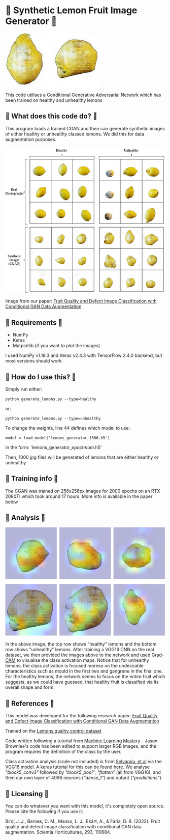 # :lemon: Synthetic Lemon Fruit Image Generator :lemon:
![Synthetic mouldy lemons generated by a Conditional GAN](preview.jpg)

This code utilises a Conditional Generative Adversarial Network which has been trained on healthy and unhealthy lemons 


## :lemon: What does this code do? :lemon:
This program loads a trained CGAN and then can generate synthetic images of either healthy or unhealthy classed lemons. We did this for data augmentation purposes.

![comparison of real and synthetic lemons generated by a Conditional GAN](comparison.png)

Image from our paper: [Fruit Quality and Defect Image Classification with Conditional GAN Data Augmentation](https://www.sciencedirect.com/science/article/pii/S0304423821007913)


## :lemon: Requirements :lemon:
* NumPy
* Keras
* Matplotlib (if you want to plot the images)

I used NumPy v1.19.3 and Keras v2.4.3 with TensorFlow 2.4.0 backend, but most versions should work. 

## :lemon: How do I use this? :lemon:
Simply run either:
```
python generate_lemons.py --type=healthy
```
or:
```
python generate_lemons.py --type=unhealthy
```

To change the weights, line 44 defines which model to use:
```
model = load_model('lemons_generator_1500.h5')
```
In the form: 'lemons_generator_*epochnum*.h5'

Then, 1000 jpg files will be generated of lemons that are either healthy or unhealthy

## :lemon: Training info :lemon:
The CGAN was trained on 256x256px images for 2000 epochs on an RTX 2080Ti which took around 17 hours. More info is available in the paper below

## :lemon: Analysis :lemon:
![Grad-CAM analysis of Conditional GAN images](gradcam.png)

In the above image, the top row shows "healthy" lemons and the bottom row shows "unhealthy" lemons. After training a VGG16 CNN on the real dataset, we then provided the images above to the network and used [Grad-CAM](https://arxiv.org/abs/1610.02391) to visualise the class activation maps. Notice that for unhealthy lemons, the class activation is focused moreso on the undesirable characteristics such as mould in the first two and gangrene in the final one. For the healthy lemons, the network seems to focus on the entire fruit which suggests, as we could have guessed, that healthy fruit is classified via its overall shape and form. 

## :lemon: References :lemon:

This model was developed for the following research paper: [Fruit Quality and Defect Image Classification with Conditional GAN Data Augmentation](https://www.sciencedirect.com/science/article/pii/S0304423821007913)

Trained on the [Lemons quality control dataset](https://github.com/softwaremill/lemon-dataset)

Code written following a tutorial from [Machine Learning Mastery](https://machinelearningmastery.com/how-to-develop-a-conditional-generative-adversarial-network-from-scratch/) - Jason Brownlee's code has been edited to support larger RGB images, and the program requires the definition of the class by the user.

Class activation analysis (code not included) is from [Selvaraju, et al](https://arxiv.org/abs/1610.02391) via the [VGG16 model](https://arxiv.org/abs/1409.1556). A keras tutorial for this can be found [here](https://keras.io/examples/vision/grad_cam/). We analyse *"block5_conv3"* followed by *"block5_pool"*, *"flatten"* (all from VGG16), and then our own layer of 4096 neurons (*"dense_1"*) and output (*"predictions"*).


## :lemon: Licensing :lemon:
You can do whatever you want with this model, it's completely open source. Please cite the following if you use it:

Bird, J. J., Barnes, C. M., Manso, L. J., Ekárt, A., & Faria, D. R. (2022). Fruit quality and defect image classification with conditional GAN data augmentation. Scientia Horticulturae, 293, 110684.
